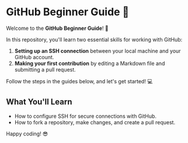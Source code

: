 # GitHub Beginner Guide 🚀

Welcome to the **GitHub Beginner Guide**! 🎉

In this repository, you'll learn two essential skills for working with GitHub:

1. **Setting up an SSH connection** between your local machine and your GitHub account.
2. **Making your first contribution** by editing a Markdown file and submitting a pull request.

Follow the steps in the guides below, and let's get started! 💻

## What You'll Learn

- How to configure SSH for secure connections with GitHub.
- How to fork a repository, make changes, and create a pull request.

Happy coding! 😎